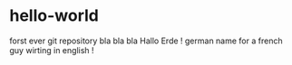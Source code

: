# hello-world
forst ever git repository
bla bla bla
Hallo Erde !
german name for a french guy wirting in english !
